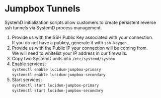 # Jumpbox Tunnels

SystemD initialization scripts allow customers to create persistent reverse ssh tunnels via SystemD process management.
  1. Provide us with the SSH Public Key associated with your connection.\
     If you do not have a pubkey, generate it with `ssh-keygen`.
  2. Provide us with the Public IP your connection will be coming from. \
     We will need to whitelist your IP address in our firewalls.
  3. Copy two SystemD units into `/etc/systemd/system`
  4. Enable services:\
     `systemctl enable lucidum-jumpbox-primary`\
      `systemctl enable lucidum-jumpbox-secondary`
  5. Start services:\
     `systemctl start lucidum-jumpbox-primary`\
     `systemctl start lucidum-jumpbox-secondary`
